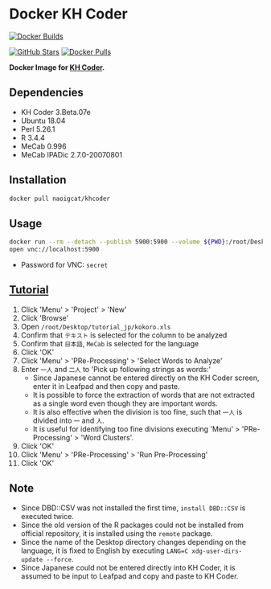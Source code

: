 # Docker KH Coder

[![Docker Builds](https://github.com/naoigcat/docker-khcoder/actions/workflows/push.yml/badge.svg)](https://github.com/naoigcat/docker-khcoder/actions/workflows/push.yml)

[![GitHub Stars](https://img.shields.io/github/stars/naoigcat/docker-khcoder.svg)](https://github.com/naoigcat/docker-khcoder/stargazers)
[![Docker Pulls](https://img.shields.io/docker/pulls/naoigcat/khcoder)](https://hub.docker.com/r/naoigcat/khcoder)

**Docker Image for [KH Coder](https://github.com/ko-ichi-h/khcoder).**

## Dependencies

-   KH Coder 3.Beta.07e
-   Ubuntu 18.04
-   Perl 5.26.1
-   R 3.4.4
-   MeCab 0.996
-   MeCab IPADic 2.7.0-20070801

## Installation

```sh
docker pull naoigcat/khcoder
```

## Usage

```sh
docker run --rm --detach --publish 5900:5900 --volume ${PWD}:/root/Desktop/work naoigcat/khcoder
open vnc://localhost:5900
```

-   Password for VNC: `secret`

## [Tutorial](http://khcoder.net/tutorial.html)

1.  Click 'Menu' > 'Project' > 'New'
1.  Click 'Browse'
1.  Open `/root/Desktop/tutorial_jp/kokoro.xls`
1.  Confirm that `テキスト` is selected for the column to be analyzed
1.  Confirm that `日本語`, `MeCab` is selected for the language
1.  Click 'OK'
1.  Click 'Menu' > 'PRe-Processing' > 'Select Words to Analyze'
1.  Enter `一人` and `二人` to 'Pick up following strings as words:'
    -   Since Japanese cannot be entered directly on the KH Coder screen, enter it in Leafpad and then copy and paste.
    -   It is possible to force the extraction of words that are not extracted as a single word even though they are important words.
    -   It is also effective when the division is too fine, such that `一人` is divided into `一` and `人`.
    -   It is useful for identifying too fine divisions executing 'Menu' > 'PRe-Processing' > 'Word Clusters'.
1.  Click 'OK'
1.  Click 'Menu' > 'PRe-Processing' > 'Run Pre-Processing'
1.  Click 'OK'

## Note

-   Since DBD::CSV was not installed the first time, `install DBD::CSV` is executed twice.
-   Since the old version of the R packages could not be installed from official repository, it is installed using the `remote` package.
-   Since the name of the Desktop directory changes depending on the language, it is fixed to English by executing `LANG=C xdg-user-dirs-update --force`.
-   Since Japanese could not be entered directly into KH Coder, it is assumed to be input to Leafpad and copy and paste to KH Coder.
